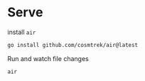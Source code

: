 # Serve

install `air`
```bash
go install github.com/cosmtrek/air@latest
```

Run and watch file changes
```bash
air
```